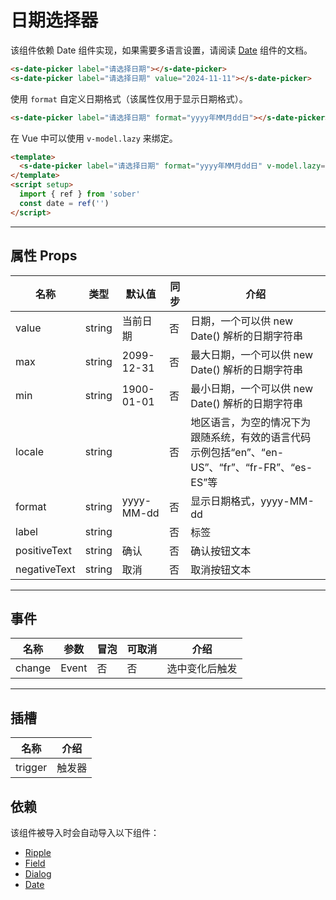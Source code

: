 # 日期选择器

该组件依赖 Date 组件实现，如果需要多语言设置，请阅读 [Date](/component/date) 组件的文档。

```html preview
<s-date-picker label="请选择日期"></s-date-picker>
<s-date-picker label="请选择日期" value="2024-11-11"></s-date-picker>
```

使用 `format` 自定义日期格式（该属性仅用于显示日期格式）。

```html preview
<s-date-picker label="请选择日期" format="yyyy年MM月dd日"></s-date-picker>
```

在 Vue 中可以使用 `v-model.lazy` 来绑定。

```html
<template>
  <s-date-picker label="请选择日期" format="yyyy年MM月dd日" v-model.lazy="date"></s-date-picker>
</template>
<script setup>
  import { ref } from 'sober'
  const date = ref('')
</script>
````

---

## 属性 Props

| 名称         | 类型    | 默认值     | 同步 | 介绍                                                                                     |
| ------------ | ------ | ---------- | --- | ---------------------------------------------------------------------------------------- |
| value        | string | 当前日期    | 否  | 日期，一个可以供 new Date() 解析的日期字符串                                                |
| max          | string | 2099-12-31 | 否  | 最大日期，一个可以供 new Date() 解析的日期字符串                                             |
| min          | string | 1900-01-01 | 否  | 最小日期，一个可以供 new Date() 解析的日期字符串                                             |
| locale       | string |            | 否  | 地区语言，为空的情况下为跟随系统，有效的语言代码示例包括“en”、“en-US”、“fr”、“fr-FR”、“es-ES”等 |
| format       | string | yyyy-MM-dd | 否  | 显示日期格式，yyyy-MM-dd                                                                   |
| label        | string |            | 否  | 标签                                                                                      |
| positiveText | string | 确认       | 否  | 确认按钮文本                                                                               |
| negativeText | string | 取消       | 否  | 取消按钮文本                                                                               |

---

## 事件

| 名称   | 参数   | 冒泡 | 可取消 | 介绍         |
| ------ |------ |------|------ |------------- |
| change | Event | 否   | 否    | 选中变化后触发 |

---

## 插槽

| 名称     | 介绍  |
| ------- | ----- |
| trigger | 触发器 |

## 依赖

该组件被导入时会自动导入以下组件：

- [Ripple](./ripple)
- [Field](./field)
- [Dialog](./dialog)
- [Date](./date)